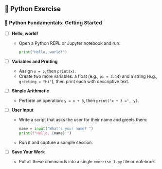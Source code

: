 ## 🐍 Python Exercise

### 🐍 Python Fundamentals: Getting Started

- [ ] **Hello, world!**  
  - Open a Python REPL or Jupyter notebook and run:  
    ```python
    print("Hello, world!")
    ```

- [ ] **Variables and Printing**  
  - Assign `x = 5`, then `print(x)`.  
  - Create two more variables: a float (e.g., `pi = 3.14`) and a string (e.g., `greeting = "Hi"`), then print each with descriptive text.

- [ ] **Simple Arithmetic**  
  - Perform an operation: `y = x + 3`, then `print("x + 3 =", y)`.

- [ ] **User Input**  
  - Write a script that asks the user for their name and greets them:  
    ```python
    name = input("What's your name? ")
    print(f"Hello, {name}!")
    ```  
  - Run it and capture a sample session.

- [ ] **Save Your Work**  
  - Put all these commands into a single `exercise_1.py` file or notebook.
